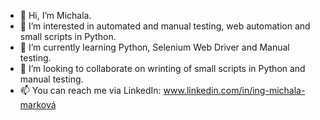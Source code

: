 - 👋 Hi, I’m Michala.
- 👀 I’m interested in automated and manual testing, web automation and small scripts in Python.
- 🌱 I’m currently learning Python, Selenium Web Driver and Manual testing.
- 💞️ I’m looking to collaborate on wrinting of small scripts in Python and manual testing.
- 📫 You can reach me via LinkedIn: www.linkedin.com/in/ing-michala-marková 

<!---
IngMichalaM/IngMichalaM is a ✨ special ✨ repository because its `README.md` (this file) appears on your GitHub profile.
You can click the Preview link to take a look at your changes.
--->
